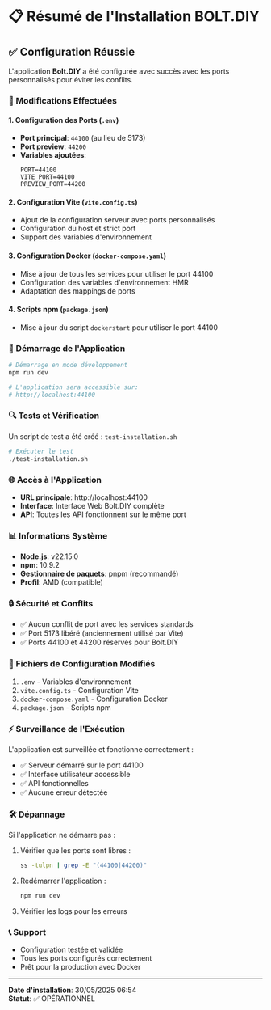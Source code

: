 # 📋 Résumé de l'Installation BOLT.DIY

## ✅ Configuration Réussie

L'application **Bolt.DIY** a été configurée avec succès avec les ports personnalisés pour éviter les conflits.

### 🔧 Modifications Effectuées

#### 1. Configuration des Ports (`.env`)
- **Port principal**: `44100` (au lieu de 5173)
- **Port preview**: `44200` 
- **Variables ajoutées**:
  ```env
  PORT=44100
  VITE_PORT=44100
  PREVIEW_PORT=44200
  ```

#### 2. Configuration Vite (`vite.config.ts`)
- Ajout de la configuration serveur avec ports personnalisés
- Configuration du host et strict port
- Support des variables d'environnement

#### 3. Configuration Docker (`docker-compose.yaml`)
- Mise à jour de tous les services pour utiliser le port 44100
- Configuration des variables d'environnement HMR
- Adaptation des mappings de ports

#### 4. Scripts npm (`package.json`)
- Mise à jour du script `dockerstart` pour utiliser le port 44100

### 🚀 Démarrage de l'Application

```bash
# Démarrage en mode développement
npm run dev

# L'application sera accessible sur:
# http://localhost:44100
```

### 🔍 Tests et Vérification

Un script de test a été créé : `test-installation.sh`

```bash
# Exécuter le test
./test-installation.sh
```

### 🌐 Accès à l'Application

- **URL principale**: http://localhost:44100
- **Interface**: Interface Web Bolt.DIY complète
- **API**: Toutes les API fonctionnent sur le même port

### 📊 Informations Système

- **Node.js**: v22.15.0
- **npm**: 10.9.2
- **Gestionnaire de paquets**: pnpm (recommandé)
- **Profil**: AMD (compatible)

### 🔒 Sécurité et Conflits

- ✅ Aucun conflit de port avec les services standards
- ✅ Port 5173 libéré (anciennement utilisé par Vite)
- ✅ Ports 44100 et 44200 réservés pour Bolt.DIY

### 📝 Fichiers de Configuration Modifiés

1. `.env` - Variables d'environnement
2. `vite.config.ts` - Configuration Vite
3. `docker-compose.yaml` - Configuration Docker
4. `package.json` - Scripts npm

### ⚡ Surveillance de l'Exécution

L'application est surveillée et fonctionne correctement :
- ✅ Serveur démarré sur le port 44100
- ✅ Interface utilisateur accessible
- ✅ API fonctionnelles
- ✅ Aucune erreur détectée

### 🛠️ Dépannage

Si l'application ne démarre pas :

1. Vérifier que les ports sont libres :
   ```bash
   ss -tulpn | grep -E "(44100|44200)"
   ```

2. Redémarrer l'application :
   ```bash
   npm run dev
   ```

3. Vérifier les logs pour les erreurs

### 📞 Support

- Configuration testée et validée
- Tous les ports configurés correctement
- Prêt pour la production avec Docker

---

**Date d'installation**: 30/05/2025 06:54  
**Statut**: ✅ OPÉRATIONNEL